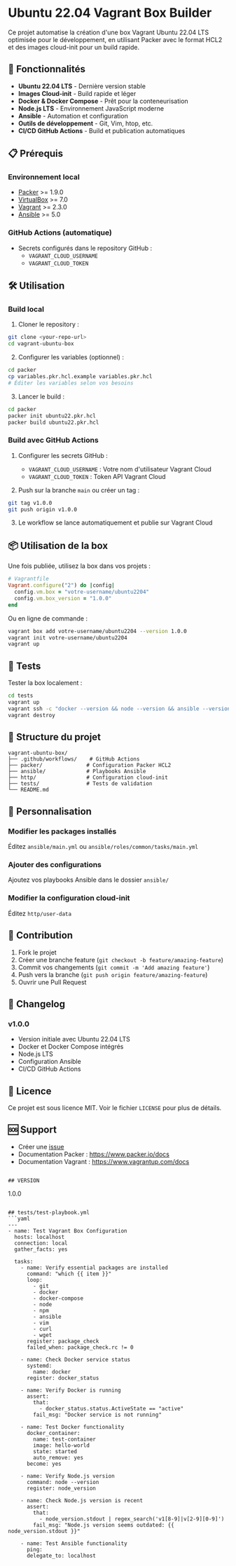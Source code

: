 
# Ubuntu 22.04 Vagrant Box Builder

Ce projet automatise la création d'une box Vagrant Ubuntu 22.04 LTS optimisée pour le développement, en utilisant Packer avec le format HCL2 et des images cloud-init pour un build rapide.

## 🚀 Fonctionnalités

- **Ubuntu 22.04 LTS** - Dernière version stable
- **Images Cloud-init** - Build rapide et léger
- **Docker & Docker Compose** - Prêt pour la conteneurisation
- **Node.js LTS** - Environnement JavaScript moderne
- **Ansible** - Automation et configuration
- **Outils de développement** - Git, Vim, htop, etc.
- **CI/CD GitHub Actions** - Build et publication automatiques

## 📋 Prérequis

### Environnement local
- [Packer](https://www.packer.io/downloads) >= 1.9.0
- [VirtualBox](https://www.virtualbox.org/wiki/Downloads) >= 7.0
- [Vagrant](https://www.vagrantup.com/downloads) >= 2.3.0
- [Ansible](https://docs.ansible.com/ansible/latest/installation_guide/intro_installation.html) >= 5.0

### GitHub Actions (automatique)
- Secrets configurés dans le repository GitHub :
  - `VAGRANT_CLOUD_USERNAME`
  - `VAGRANT_CLOUD_TOKEN`

## 🛠️ Utilisation

### Build local

1. Cloner le repository :
```bash
git clone <your-repo-url>
cd vagrant-ubuntu-box
```

2. Configurer les variables (optionnel) :
```bash
cd packer
cp variables.pkr.hcl.example variables.pkr.hcl
# Éditer les variables selon vos besoins
```

3. Lancer le build :
```bash
cd packer
packer init ubuntu22.pkr.hcl
packer build ubuntu22.pkr.hcl
```

### Build avec GitHub Actions

1. Configurer les secrets GitHub :
   - `VAGRANT_CLOUD_USERNAME` : Votre nom d'utilisateur Vagrant Cloud
   - `VAGRANT_CLOUD_TOKEN` : Token API Vagrant Cloud

2. Push sur la branche `main` ou créer un tag :
```bash
git tag v1.0.0
git push origin v1.0.0
```

3. Le workflow se lance automatiquement et publie sur Vagrant Cloud

## 📦 Utilisation de la box

Une fois publiée, utilisez la box dans vos projets :

```ruby
# Vagrantfile
Vagrant.configure("2") do |config|
  config.vm.box = "votre-username/ubuntu2204"
  config.vm.box_version = "1.0.0"
end
```

Ou en ligne de commande :
```bash
vagrant box add votre-username/ubuntu2204 --version 1.0.0
vagrant init votre-username/ubuntu2204
vagrant up
```

## 🧪 Tests

Tester la box localement :
```bash
cd tests
vagrant up
vagrant ssh -c "docker --version && node --version && ansible --version"
vagrant destroy
```

## 📁 Structure du projet

```
vagrant-ubuntu-box/
├── .github/workflows/    # GitHub Actions
├── packer/              # Configuration Packer HCL2
├── ansible/             # Playbooks Ansible
├── http/                # Configuration cloud-init
├── tests/               # Tests de validation
└── README.md
```

## 🔧 Personnalisation

### Modifier les packages installés
Éditez `ansible/main.yml` ou `ansible/roles/common/tasks/main.yml`

### Ajouter des configurations
Ajoutez vos playbooks Ansible dans le dossier `ansible/`

### Modifier la configuration cloud-init
Éditez `http/user-data`

## 🤝 Contribution

1. Fork le projet
2. Créer une branche feature (`git checkout -b feature/amazing-feature`)
3. Commit vos changements (`git commit -m 'Add amazing feature'`)
4. Push vers la branche (`git push origin feature/amazing-feature`)
5. Ouvrir une Pull Request

## 📝 Changelog

### v1.0.0
- Version initiale avec Ubuntu 22.04 LTS
- Docker et Docker Compose intégrés
- Node.js LTS
- Configuration Ansible
- CI/CD GitHub Actions

## 📄 Licence

Ce projet est sous licence MIT. Voir le fichier `LICENSE` pour plus de détails.

## 🆘 Support

- Créer une [issue](https://github.com/your-username/vagrant-ubuntu-box/issues)
- Documentation Packer : https://www.packer.io/docs
- Documentation Vagrant : https://www.vagrantup.com/docs
```

## VERSION
```
1.0.0
```

## tests/test-playbook.yml
```yaml
---
- name: Test Vagrant Box Configuration
  hosts: localhost
  connection: local
  gather_facts: yes
  
  tasks:
    - name: Verify essential packages are installed
      command: "which {{ item }}"
      loop:
        - git
        - docker
        - docker-compose
        - node
        - npm
        - ansible
        - vim
        - curl
        - wget
      register: package_check
      failed_when: package_check.rc != 0
      
    - name: Check Docker service status
      systemd:
        name: docker
      register: docker_status
      
    - name: Verify Docker is running
      assert:
        that:
          - docker_status.status.ActiveState == "active"
        fail_msg: "Docker service is not running"
        
    - name: Test Docker functionality
      docker_container:
        name: test-container
        image: hello-world
        state: started
        auto_remove: yes
      become: yes
      
    - name: Verify Node.js version
      command: node --version
      register: node_version
      
    - name: Check Node.js version is recent
      assert:
        that:
          - node_version.stdout | regex_search('v1[8-9]|v[2-9][0-9]')
        fail_msg: "Node.js version seems outdated: {{ node_version.stdout }}"
        
    - name: Test Ansible functionality
      ping:
      delegate_to: localhost
```